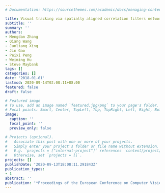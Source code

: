 ```yaml
---
# Documentation: https://sourcethemes.com/academic/docs/managing-content/

title: Visual tracking via spatially aligned correlation filters network
subtitle: ''
summary: ''
authors:
- Mengdan Zhang
- Qiang Wang
- Junliang Xing
- Jin Gao
- Peixi Peng
- Weiming Hu
- Steve Maybank
tags: []
categories: []
date: '2018-01-01'
lastmod: 2020-09-14T02:08:11+08:00
featured: false
draft: false

# Featured image
# To use, add an image named `featured.jpg/png` to your page's folder.
# Focal points: Smart, Center, TopLeft, Top, TopRight, Left, Right, BottomLeft, Bottom, BottomRight.
image:
  caption: ''
  focal_point: ''
  preview_only: false

# Projects (optional).
#   Associate this post with one or more of your projects.
#   Simply enter your project's folder or file name without extension.
#   E.g. `projects = ["internal-project"]` references `content/project/deep-learning/index.md`.
#   Otherwise, set `projects = []`.
projects: []
publishDate: '2020-09-13T18:08:11.291843Z'
publication_types:
- 1
abstract: ''
publication: '*Proceedings of the European Conference on Computer Vision (ECCV)*'
---
```

